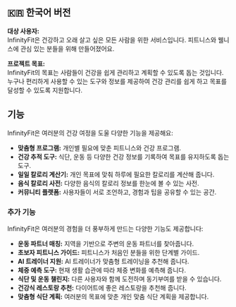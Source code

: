 ## 🇰🇷 한국어 버전

**대상 사용자:**  
InfinityFit은 건강하고 오래 살고 싶은 모든 사람을 위한 서비스입니다. 피트니스와 웰니스에 관심 있는 분들을 위해 만들어졌어요.

**프로젝트 목표:**  
InfinityFit의 목표는 사람들이 건강을 쉽게 관리하고 계획할 수 있도록 돕는 것입니다. 누구나 편리하게 사용할 수 있는 도구와 정보를 제공하여 건강 관리를 쉽게 하고 목표를 달성할 수 있도록 지원합니다.

## 기능
InfinityFit은 여러분의 건강 여정을 도울 다양한 기능을 제공해요:

- **맞춤형 프로그램:** 개인별 필요에 맞춘 피트니스와 건강 프로그램.
- **건강 추적 도구:** 식단, 운동 등 다양한 건강 정보를 기록하여 목표를 유지하도록 돕는 도구.
- **일일 칼로리 계산기:** 개인 목표에 맞춰 하루에 필요한 칼로리를 계산해 줍니다.
- **음식 칼로리 사전:** 다양한 음식의 칼로리 정보를 한눈에 볼 수 있는 사전.
- **커뮤니티 플랫폼:** 사용자들이 서로 조언하고, 경험과 팁을 공유할 수 있는 공간.

### 추가 기능
InfinityFit은 여러분의 경험을 더 풍부하게 만드는 다양한 기능도 제공합니다:

- **운동 파트너 매칭:** 지역을 기반으로 주변의 운동 파트너를 찾아줍니다.
- **초보자 피트니스 가이드:** 피트니스가 처음인 분들을 위한 단계별 가이드.
- **AI 트레이너 지원:** AI 트레이너가 맞춤형 트레이닝을 추천해 줍니다.
- **체중 예측 도구:** 현재 생활 습관에 따라 체중 변화를 예측해 줍니다.
- **식단 및 운동 챌린지:** 다른 사용자와 함께 도전하며 동기부여를 받을 수 있습니다.
- **건강식 레스토랑 추천:** 다이어트에 좋은 레스토랑을 추천해 줍니다.
- **맞춤형 식단 계획:** 여러분의 목표에 맞춘 개인 맞춤 식단 계획을 제공합니다.
